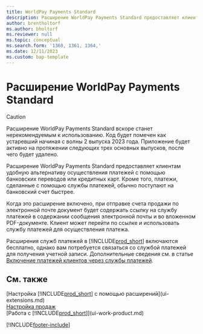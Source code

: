 ```yaml
---
title: WorldPay Payments Standard
description: Расширение WorldPay Payments Standard предоставляет клиентам удобную альтернативу осуществления платежей с помощью банковских переводов или кредитных карт.
author: brentholtorf
ms.author: bholtorf
ms.reviewer: null
ms.topic: conceptual
ms.search.form: '1360, 1361, 1364,'
ms.date: 12/11/2023
ms.custom: bap-template
---
```

# Расширение WorldPay Payments Standard

> [!CAUTION]
> Расширение WorldPay Payments Standard вскоре станет нерекомендуемым к использованию. Код будет помечен как устаревший начиная с волны 2 выпуска 2023 года. Приложение будет активно на протяжении следующих трех основных выпусков, после чего будет удалено.

Расширение WorldPay Payments Standard предоставляет клиентам удобную альтернативу осуществления платежей с помощью банковских переводов или кредитных карт. Кроме того, платежи, сделанные с помощью службы платежей, обычно поступают на банковский счет быстрее.

Когда это расширение включено, при отправке счета продажи по электронной почте документ будет содержать ссылку на службу платежей в содержании сообщения электронной почты и во вложенном PDF-документе. Клиент может перейти по ссылке и использовать службу платежей для осуществления платежа.

Расширения служб платежей в [!INCLUDE[prod_short](includes/prod_short.md)] включаются бесплатно, однако вам потребуется связаться со службой платежей для получения учетной записи. Дополнительные сведения см. в статье [Включение платежей клиентов через службы платежей](sales-how-enable-payment-service-extensions.md).

## См. также

[Настройка [!INCLUDE[prod_short](includes/prod_short.md)] с помощью расширений](ui-extensions.md)  
[Настройка продаж](sales-setup-sales.md)  
[Работа с [!INCLUDE[prod_short](includes/prod_short.md)]](ui-work-product.md)  

[!INCLUDE[footer-include](includes/footer-banner.md)]
